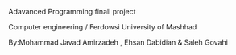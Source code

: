 Adavanced Programming finall project


Computer engineering / Ferdowsi University of Mashhad


By:Mohammad Javad Amirzadeh , Ehsan Dabidian & Saleh Govahi
